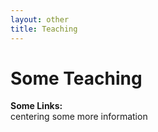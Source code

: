 ```yaml
---
layout: other
title: Teaching
---
```


<h1 class = "pageTitle"> Some Teaching </h1>

<p align="left">
  <b> Some Links:</b><br>
  centering some more information
  <br><br>
</p>
